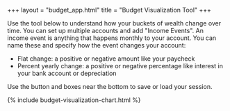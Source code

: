 +++
layout = "budget_app.html"
title = "Budget Visualization Tool"
+++

Use the tool below to understand how your buckets of wealth change over time.
You can set up multiple accounts and add "Income Events". An income event is
anything that happens monthly to your account. You can name these and specify
how the event changes your account:

- Flat change: a positive or negative amount like your paycheck
- Percent yearly change: a positive or negative percentage like interest
  in your bank account or depreciation

Use the button and boxes near the bottom to save or load your session.

{% include budget-visualization-chart.html %}
